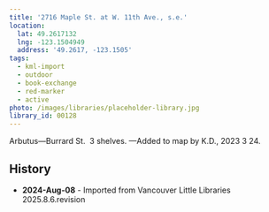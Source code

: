 ```yaml
---
title: '2716 Maple St. at W. 11th Ave., s.e.'
location:
  lat: 49.2617132
  lng: -123.1504949
  address: '49.2617, -123.1505'
tags:
  - kml-import
  - outdoor
  - book-exchange
  - red-marker
  - active
photo: /images/libraries/placeholder-library.jpg
library_id: 00128
---
```

Arbutus—Burrard St.  3 shelves.
—Added to map by K.D., 2023 3 24.  

## History
- **2024-Aug-08** - Imported from Vancouver Little Libraries 2025.8.6.revision
